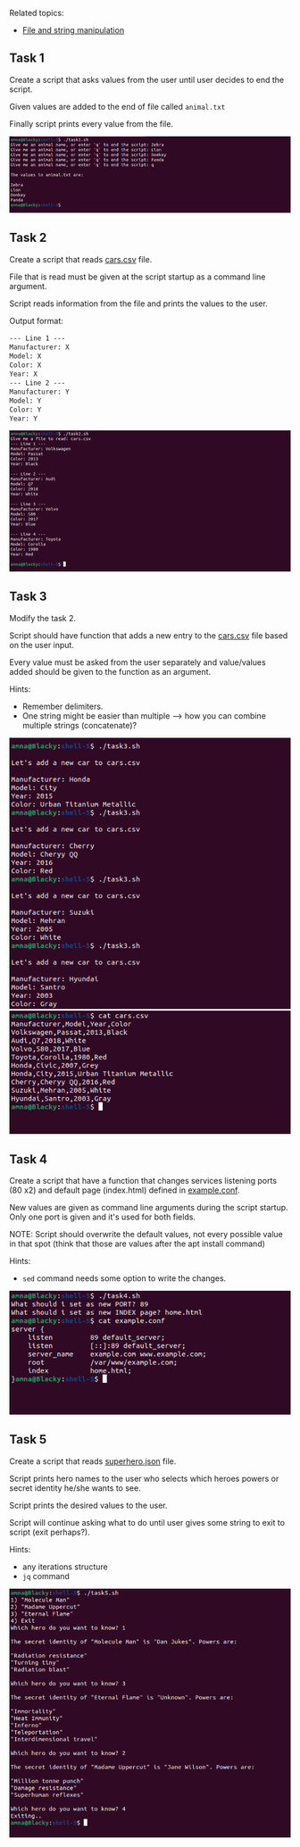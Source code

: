 Related topics: 

- [File and string manipulation](https://ttc2060.pages.labranet.jamk.fi/Shell/10.-Files/)


## Task 1
Create a script that asks values from the user until user decides to end the script.  

Given values are added to the end of file called `animal.txt` 

Finally script prints every value from the file.  

![Screenshot - Task 1](task1.png)

## Task 2
Create a script that reads [cars.csv](./cars.csv) file.

File that is read must be given at the script startup as a command line argument.

Script reads information from the file and prints the values to the user.

Output format:

```
--- Line 1 ---
Manufacturer: X
Model: X
Color: X
Year: X
--- Line 2 ---
Manufacturer: Y
Model: Y
Color: Y
Year: Y
```

![Screenshot - Task 2](task2.png)

## Task 3
Modify the task 2.

Script should have function that adds a new entry to the [cars.csv](./cars.csv) file based on the user input.

Every value must be asked from the user separately and value/values added should be given to the function as an argument.

Hints:
- Remember delimiters.
- One string might be easier than multiple --> how you can combine multiple strings (concatenate)?

![Screenshot - Task 3a](task3a.png)
![Screenshot - Task 3b](task3b.png)

## Task 4
Create a script that have a function that changes services listening ports (80 x2) and default page (index.html) defined in [example.conf](./example.conf).

New values are given as command line arguments during the script startup. Only one port is given and it's used for both fields.

NOTE: Script should overwrite the default values, not every possible value in that spot (think that those are values after the apt install command)

Hints:
- `sed` command needs some option to write the changes.

![Screenshot - Task 4](task4.png)

## Task 5
Create a script that reads [superhero.json](./superhero.json) file.

Script prints hero names to the user who selects which heroes powers or secret identity he/she wants to see.

Script prints the desired values to the user.

Script will continue asking what to do until user gives some string to exit to script (exit perhaps?).

Hints:
- any iterations structure
- `jq` command

![Screenshot - Task 5](task5.png)
